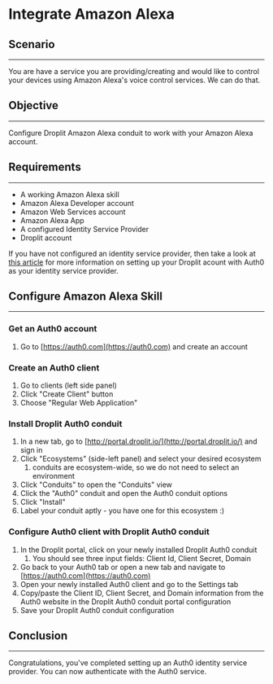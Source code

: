 # Integrate Amazon Alexa

## Scenario

---

You are have a service you are providing/creating and would like to control your devices using Amazon Alexa's voice control services. We can do that.

## Objective

---

Configure Droplit Amazon Alexa conduit to work with your Amazon Alexa account.

## Requirements

---

* A working Amazon Alexa skill
* Amazon Alexa Developer account
* Amazon Web Services account
* Amazon Alexa App
* A configured Identity Service Provider 
* Droplit account

If you have not configured an identity service provider, then take a look at [this article](https://ferrantejake.gitbooks.io/braindump/content/droplit-installing-identity-provider-conduit.html) for more information on setting up your Droplit acount with Auth0 as your identity service provider.

## Configure Amazon Alexa Skill

---

### Get an Auth0 account

1. Go to [https://auth0.com](https://auth0.com) and create an account

### Create an Auth0 client

1. Go to clients \(left side panel\)
2. Click "Create Client" button
3. Choose "Regular Web Application"

### Install Droplit Auth0 conduit

1. In a new tab, go to [http://portal.droplit.io/](http://portal.droplit.io/) and sign in
2. Click "Ecosystems" \(side-left panel\) and select your desired ecosystem
   1. conduits are ecosystem-wide, so we do not need to select an environment
3. Click "Conduits" to open the "Conduits" view
4. Click the "Auth0" conduit and open the Auth0 conduit options
5. Click "Install"
6. Label your conduit aptly - you have one for this ecosystem :\)

### Configure Auth0 client with Droplit Auth0 conduit

1. In the Droplit portal, click on your newly installed Droplit Auth0 conduit
   1. You should see three input fields: Client Id, Client Secret, Domain
2. Go back to your Auth0 tab or open a new tab and navigate to [https://auth0.com](https://auth0.com)
3. Open your newly installed Auth0 client and go to the Settings tab
4. Copy/paste the Client ID, Client Secret, and Domain information from the Auth0 website in the Droplit Auth0 conduit portal configuration
5. Save your Droplit Auth0 conduit configuration

## Conclusion

---

Congratulations, you've completed setting up an Auth0 identity service provider. You can now authenticate with the Auth0 service.


